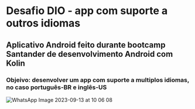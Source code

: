 # Desafio DIO - app com suporte a outros idiomas

## Aplicativo Android feito durante bootcamp Santander de desenvolvimento Android com Kolin

### Objeivo: desenvolver um app com suporte a multiplos idiomas, no caso português-BR e inglês-US

![WhatsApp Image 2023-09-13 at 10 06 08](https://github.com/efabreu/DesafioDIOappcomsuporteaoutrosidiomas/assets/95862044/98eaaa06-71d8-4208-a916-d41be1f14364)
